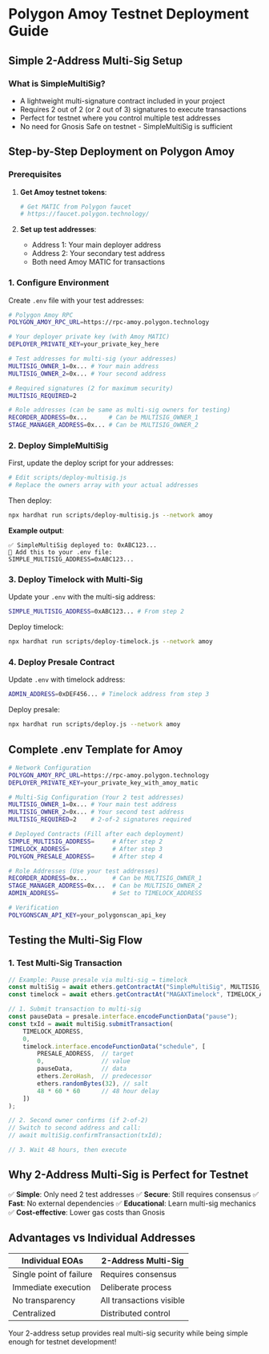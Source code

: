# Polygon Amoy Testnet Deployment Guide

## Simple 2-Address Multi-Sig Setup

### What is SimpleMultiSig?

- A lightweight multi-signature contract included in your project
- Requires 2 out of 2 (or 2 out of 3) signatures to execute transactions
- Perfect for testnet where you control multiple test addresses
- No need for Gnosis Safe on testnet - SimpleMultiSig is sufficient

## Step-by-Step Deployment on Polygon Amoy

### Prerequisites

1. **Get Amoy testnet tokens**:

   ```bash
   # Get MATIC from Polygon faucet
   # https://faucet.polygon.technology/
   ```

2. **Set up test addresses**:
   - Address 1: Your main deployer address
   - Address 2: Your secondary test address
   - Both need Amoy MATIC for transactions

### 1. Configure Environment

Create `.env` file with your test addresses:

```bash
# Polygon Amoy RPC
POLYGON_AMOY_RPC_URL=https://rpc-amoy.polygon.technology

# Your deployer private key (with Amoy MATIC)
DEPLOYER_PRIVATE_KEY=your_private_key_here

# Test addresses for multi-sig (your addresses)
MULTISIG_OWNER_1=0x... # Your main address
MULTISIG_OWNER_2=0x... # Your second address

# Required signatures (2 for maximum security)
MULTISIG_REQUIRED=2

# Role addresses (can be same as multi-sig owners for testing)
RECORDER_ADDRESS=0x...      # Can be MULTISIG_OWNER_1
STAGE_MANAGER_ADDRESS=0x... # Can be MULTISIG_OWNER_2
```

### 2. Deploy SimpleMultiSig

First, update the deploy script for your addresses:

```bash
# Edit scripts/deploy-multisig.js
# Replace the owners array with your actual addresses
```

Then deploy:

```bash
npx hardhat run scripts/deploy-multisig.js --network amoy
```

**Example output**:

```
✅ SimpleMultiSig deployed to: 0xABC123...
📝 Add this to your .env file:
SIMPLE_MULTISIG_ADDRESS=0xABC123...
```

### 3. Deploy Timelock with Multi-Sig

Update your `.env` with the multi-sig address:

```bash
SIMPLE_MULTISIG_ADDRESS=0xABC123... # From step 2
```

Deploy timelock:

```bash
npx hardhat run scripts/deploy-timelock.js --network amoy
```

### 4. Deploy Presale Contract

Update `.env` with timelock address:

```bash
ADMIN_ADDRESS=0xDEF456... # Timelock address from step 3
```

Deploy presale:

```bash
npx hardhat run scripts/deploy.js --network amoy
```

## Complete .env Template for Amoy

```bash
# Network Configuration
POLYGON_AMOY_RPC_URL=https://rpc-amoy.polygon.technology
DEPLOYER_PRIVATE_KEY=your_private_key_with_amoy_matic

# Multi-Sig Configuration (Your 2 test addresses)
MULTISIG_OWNER_1=0x... # Your main test address
MULTISIG_OWNER_2=0x... # Your second test address
MULTISIG_REQUIRED=2    # 2-of-2 signatures required

# Deployed Contracts (Fill after each deployment)
SIMPLE_MULTISIG_ADDRESS=     # After step 2
TIMELOCK_ADDRESS=            # After step 3
POLYGON_PRESALE_ADDRESS=     # After step 4

# Role Addresses (Use your test addresses)
RECORDER_ADDRESS=0x...       # Can be MULTISIG_OWNER_1
STAGE_MANAGER_ADDRESS=0x...  # Can be MULTISIG_OWNER_2
ADMIN_ADDRESS=               # Set to TIMELOCK_ADDRESS

# Verification
POLYGONSCAN_API_KEY=your_polygonscan_api_key
```

## Testing the Multi-Sig Flow

### 1. Test Multi-Sig Transaction

```javascript
// Example: Pause presale via multi-sig → timelock
const multiSig = await ethers.getContractAt("SimpleMultiSig", MULTISIG_ADDRESS);
const timelock = await ethers.getContractAt("MAGAXTimelock", TIMELOCK_ADDRESS);

// 1. Submit transaction to multi-sig
const pauseData = presale.interface.encodeFunctionData("pause");
const txId = await multiSig.submitTransaction(
    TIMELOCK_ADDRESS,
    0,
    timelock.interface.encodeFunctionData("schedule", [
        PRESALE_ADDRESS,  // target
        0,                // value
        pauseData,        // data
        ethers.ZeroHash,  // predecessor
        ethers.randomBytes(32), // salt
        48 * 60 * 60      // 48 hour delay
    ])
);

// 2. Second owner confirms (if 2-of-2)
// Switch to second address and call:
// await multiSig.confirmTransaction(txId);

// 3. Wait 48 hours, then execute
```

## Why 2-Address Multi-Sig is Perfect for Testnet

✅ **Simple**: Only need 2 test addresses
✅ **Secure**: Still requires consensus
✅ **Fast**: No external dependencies
✅ **Educational**: Learn multi-sig mechanics
✅ **Cost-effective**: Lower gas costs than Gnosis

## Advantages vs Individual Addresses

| Individual EOAs | 2-Address Multi-Sig |
|-----------------|-------------------|
| Single point of failure | Requires consensus |
| Immediate execution | Deliberate process |
| No transparency | All transactions visible |
| Centralized | Distributed control |

Your 2-address setup provides real multi-sig security while being simple enough for testnet development!
